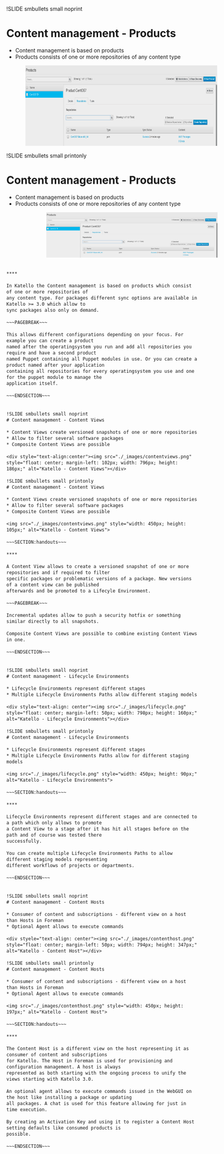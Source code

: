 !SLIDE smbullets small noprint
# Content management - Products

* Content management is based on products
* Products consists of one or more repositories of any content type

<div style="text-align: center"><img src="./_images/products.png" style="float: center; margin-left: 50px; width: 798px; height: 211px;" alt="Katello - Products"></div>

!SLIDE smbullets small printonly
# Content management - Products

* Content management is based on products
* Products consists of one or more repositories of any content type

<div style:"text-align: center"><img src="./_images/products.png" style="width: 450px; height: 119px; margin-left: 105px" alt="Katello - Products"></div>

~~~SECTION:handouts~~~

****

In Katello the Content management is based on products which consist of one or more repositories of
any content type. For packages different sync options are available in Katello >= 3.0 which allow to
sync packages also only on demand.

~~~PAGEBREAK~~~

This allows different configurations depending on your focus. For example you can create a product
named after the operatingsystem you run and add all repositories you require and have a second product
named Puppet containing all Puppet modules in use. Or you can create a product named after your application
containing all repositories for every operatingsystem you use and one for the puppet module to manage the
application itself.

~~~ENDSECTION~~~


!SLIDE smbullets small noprint
# Content management - Content Views

* Content Views create versioned snapshots of one or more repositories
* Allow to filter several software packages
* Composite Content Views are possible

<div style="text-align:center"><img src="./_images/contentviews.png" style="float: center; margin-left: 102px; width: 796px; height: 186px;" alt="Katello - Content Views"></div>

!SLIDE smbullets small printonly
# Content management - Content Views

* Content Views create versioned snapshots of one or more repositories
* Allow to filter several software packages
* Composite Content Views are possible

<img src="./_images/contentviews.png" style="width: 450px; height: 105px;" alt="Katello - Content Views">

~~~SECTION:handouts~~~

****

A Content View allows to create a versioned snapshot of one or more repositories and if required to filter
specific packages or problematic versions of a package. New versions of a content view can be published
afterwards and be promoted to a Lifecyle Environment.

~~~PAGEBREAK~~~

Incremental updates allow to push a security hotfix or something similar directly to all snapshots.

Composite Content Views are possible to combine existing Content Views in one.

~~~ENDSECTION~~~


!SLIDE smbullets small noprint
# Content management - Lifecycle Environments

* Lifecycle Environments represent different stages
* Multiple Lifecycle Environments Paths allow different staging models

<div style="text-align: center"><img src="./_images/lifecycle.png" style="float: center; margin-left: 50px; width: 798px; height: 160px;" alt="Katello - Lifecycle Environments"></div>

!SLIDE smbullets small printonly
# Content management - Lifecycle Environments

* Lifecycle Environments represent different stages
* Multiple Lifecycle Environments Paths allow for different staging models

<img src="./_images/lifecycle.png" style="width: 450px; height: 90px;" alt="Katello - Lifecycle Environments">

~~~SECTION:handouts~~~

****

Lifecycle Environments represent different stages and are connected to a path which only allows to promote
a Content View to a stage after it has hit all stages before on the path and of course was tested there
successfully.

You can create multiple Lifecycle Environments Paths to allow different staging models representing
different workflows of projects or departments.

~~~ENDSECTION~~~


!SLIDE smbullets small noprint
# Content management - Content Hosts

* Consumer of content and subscriptions - different view on a host than Hosts in Foreman
* Optional Agent allows to execute commands

<div styele="text-align: center"><img src="./_images/contenthost.png" style="float: center; margin-left: 50px; width: 794px; height: 347px;" alt="Katello - Content Host"></div>

!SLIDE smbullets small printonly
# Content management - Content Hosts

* Consumer of content and subscriptions - different view on a host than Hosts in Foreman
* Optional Agent allows to execute commands

<img src="./_images/contenthost.png" style="width: 450px; height: 197px;" alt="Katello - Content Host">

~~~SECTION:handouts~~~

****

The Content Host is a different view on the host representing it as consumer of content and subscriptions
for Katello. The Host in Foreman is used for provisioning and configuration management. A host is always
represented as both starting with the ongoing process to unify the views starting with Katello 3.0.

An optional agent allows to execute commands issued in the WebGUI on the host like installing a package or updating
all packages. A chat is used for this feature allowing for just in time execution.

By creating an Activation Key and using it to register a Content Host setting defaults like consumed products is
possible.

~~~ENDSECTION~~~


